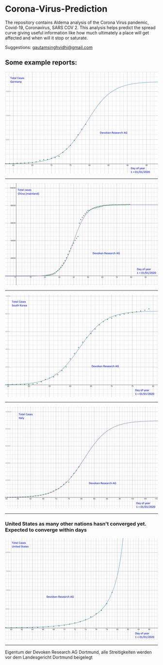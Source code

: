 # Corona-Virus-Prediction
The repository contains Aldema analysis of the Corona Virus pandemic, Covid-19, Coronavirus, SARS COV 2. This analysis helps predict the spread curve giving useful information like how much ultimately a place will get affected and when will it stop or saturate.

Suggestions: gautamsinghvidhi@gmail.com

## Some example reports:
![](Germany/Germany_aldema2_2400x1600.png)

<hr>

![](China/China_aldema2_2400x1600.png)

<hr>

![](South_Korea/South_korea_aldema2_2400x1600.png)

<hr>

![](Italy/Italy_aldema2_2400x1600.png)

<hr>

### United States as many other nations hasn't converged yet. Expected to converge within days
![](United_States/United_States_aldema2_2400x1600.png)

<hr>
Eigentum der Devoken Research AG Dortmund, alle Streitigkeiten werden vor dem Landesgericht Dortmund beigelegt
